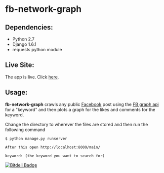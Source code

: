 fb-network-graph
================================

Dependencies:
-------------
*  Python 2.7
*  Django 1.6.1
*  requests python module

Live Site:
----------
The app is live. Click [here](http://architv.pythonanywhere.com/main/).
       
Usage:
----------
**fb-network-graph**  crawls any public [Facebook](https://www.facebook.com/) post using the [FB graph api](https://developers.facebook.com/docs/graph-api/) for a "keyword" and then plots a graph for the likes and comments for the keyword.

Change the directory to wherever the files are stored and then run the following command

	$ python manage.py runserver
	
	After this open http://localhost:8000/main/

    keyword: (the keyword you want to search for)



[![Bitdeli Badge](https://d2weczhvl823v0.cloudfront.net/architv/fb-network-graph/trend.png)](https://bitdeli.com/free "Bitdeli Badge")

